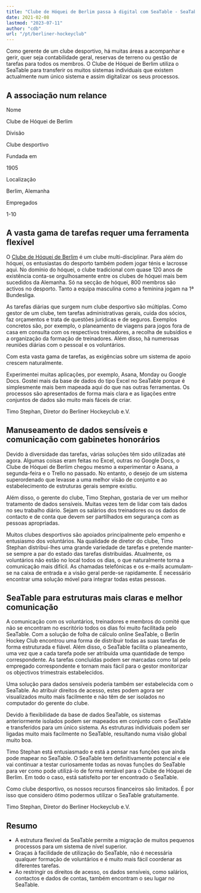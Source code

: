 ```yaml
---
title: "Clube de Hóquei de Berlim passa à digital com SeaTable - SeaTable"
date: 2021-02-08
lastmod: "2023-07-11"
author: "cdb"
url: "/pt/berliner-hockeyclub"
---
```


Como gerente de um clube desportivo, há muitas áreas a acompanhar e gerir, quer seja contabilidade geral, reservas de terreno ou gestão de tarefas para todos os membros. O Clube de Hóquei de Berlim utiliza o SeaTable para transferir os muitos sistemas individuais que existem actualmente num único sistema e assim digitalizar os seus processos.

## A associação num relance

Nome

Clube de Hóquei de Berlim

Divisão

Clube desportivo

Fundada em

1905

Localização

Berlim, Alemanha

Empregados

1-10

## A vasta gama de tarefas requer uma ferramenta flexível

O [Clube de Hóquei de Berlim](https://www.berlinerhc.de/) é um clube multi-disciplinar. Para além do hóquei, os entusiastas do desporto também podem jogar ténis e lacrosse aqui. No domínio do hóquei, o clube tradicional com quase 120 anos de existência conta-se orgulhosamente entre os clubes de hóquei mais bem sucedidos da Alemanha. Só na secção de hóquei, 800 membros são activos no desporto. Tanto a equipa masculina como a feminina jogam na 1ª Bundesliga.

As tarefas diárias que surgem num clube desportivo são múltiplas. Como gestor de um clube, tem tarefas administrativas gerais, cuida dos sócios, faz orçamentos e trata de questões jurídicas e de seguros. Exemplos concretos são, por exemplo, o planeamento de viagens para jogos fora de casa em consulta com os respectivos treinadores, a recolha de subsídios e a organização da formação de treinadores. Além disso, há numerosas reuniões diárias com o pessoal e os voluntários.

Com esta vasta gama de tarefas, as exigências sobre um sistema de apoio crescem naturalmente.

Experimentei muitas aplicações, por exemplo, Asana, Monday ou Google Docs. Gostei mais da base de dados do tipo Excel no SeaTable porque é simplesmente mais bem mapeada aqui do que nas outras ferramentas. Os processos são apresentados de forma mais clara e as ligações entre conjuntos de dados são muito mais fáceis de criar.

Timo Stephan, Diretor do Berliner Hockeyclub e.V.

## Manuseamento de dados sensíveis e comunicação com gabinetes honorários

Devido à diversidade das tarefas, várias soluções têm sido utilizadas até agora. Algumas coisas eram feitas no Excel, outras no Google Docs, o Clube de Hóquei de Berlim chegou mesmo a experimentar o Asana, a segunda-feira e o Trello no passado. No entanto, o desejo de um sistema superordenado que levasse a uma melhor visão de conjunto e ao estabelecimento de estruturas gerais sempre existiu.

Além disso, o gerente do clube, Timo Stephan, gostaria de ver um melhor tratamento de dados sensíveis. Muitas vezes tem de lidar com tais dados no seu trabalho diário. Sejam os salários dos treinadores ou os dados de contacto e de conta que devem ser partilhados em segurança com as pessoas apropriadas.

Muitos clubes desportivos são apoiados principalmente pelo empenho e entusiasmo dos voluntários. Na qualidade de diretor do clube, Timo Stephan distribui-lhes uma grande variedade de tarefas e pretende manter-se sempre a par do estado das tarefas distribuídas. Atualmente, os voluntários não estão no local todos os dias, o que naturalmente torna a comunicação mais difícil. As chamadas telefónicas e os e-mails acumulam-se na caixa de entrada e a visão geral perde-se rapidamente. É necessário encontrar uma solução móvel para integrar todas estas pessoas.

## SeaTable para estruturas mais claras e melhor comunicação

A comunicação com os voluntários, treinadores e membros do comité que não se encontram no escritório todos os dias foi muito facilitada pelo SeaTable. Com a solução de folha de cálculo online SeaTable, o Berlin Hockey Club encontrou uma forma de distribuir todas as suas tarefas de forma estruturada e fiável. Além disso, o SeaTable facilita o planeamento, uma vez que a cada tarefa pode ser atribuída uma quantidade de tempo correspondente. As tarefas concluídas podem ser marcadas como tal pelo empregado correspondente e tornam mais fácil para o gestor monitorizar os objectivos trimestrais estabelecidos.

Uma solução para dados sensíveis poderia também ser estabelecida com o SeaTable. Ao atribuir direitos de acesso, estes podem agora ser visualizados muito mais facilmente e não têm de ser isolados no computador do gerente do clube.

Devido à flexibilidade da base de dados SeaTable, os sistemas anteriormente isolados podem ser mapeados em conjunto com o SeaTable e transferidos para um único sistema. As estruturas individuais podem ser ligadas muito mais facilmente no SeaTable, resultando numa visão global muito boa.

Timo Stephan está entusiasmado e está a pensar nas funções que ainda pode mapear no SeaTable. O SeaTable tem definitivamente potencial e ele vai continuar a testar curiosamente todas as novas funções do SeaTable para ver como pode utilizá-lo de forma rentável para o Clube de Hóquei de Berlim. Em todo o caso, está satisfeito por ter encontrado o SeaTable.

Como clube desportivo, os nossos recursos financeiros são limitados. É por isso que considero ótimo podermos utilizar o SeaTable gratuitamente.

Timo Stephan, Diretor do Berliner Hockeyclub e.V.

## Resumo

- A estrutura flexível da SeaTable permite a migração de muitos pequenos processos para um sistema de nível superior.
- Graças à facilidade de utilização do SeaTable, não é necessária qualquer formação de voluntários e é muito mais fácil coordenar as diferentes tarefas.
- Ao restringir os direitos de acesso, os dados sensíveis, como salários, contactos e dados de contas, também encontram o seu lugar no SeaTable.
